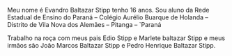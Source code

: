 Meu nome é Evandro Baltazar Stipp tenho 16 anos. Sou aluno da Rede Estadual de Ensino do Paraná – Colégio Aurélio Buarque de Holanda – Distrito de Vila Nova dos Alemães – Pitanga – `Paraná

Trabalho na roça com meus pais Edio Stipp e Marlete baltazar Stipp e meus irmãos são João Marcos Baltazar Stipp e Pedro Henrique Baltazar Stipp.
